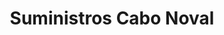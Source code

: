 ---
title: "Suministros Cabo Noval"
url: /sanlucar-de-barrameda/suministros-cabo-noval/
shop: suelos
---